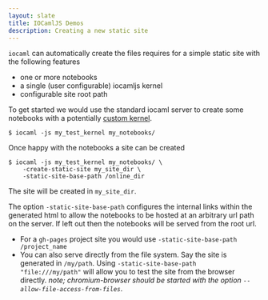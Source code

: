 ```yaml
---
layout: slate
title: IOCamlJS Demos
description: Creating a new static site
---
```


`iocaml` can automatically create the files requires for a simple
static site with the following features 

* one or more notebooks
* a single (user configurable) iocamljs kernel
* configurable site root path

To get started we would use the standard iocaml server 
to create some notebooks with a potentially 
[custom kernel](compiling_kernels.html).

~~~
$ iocaml -js my_test_kernel my_notebooks/
~~~

Once happy with the notebooks a site can be created

~~~
$ iocaml -js my_test_kernel my_notebooks/ \
    -create-static-site my_site_dir \
    -static-site-base-path /online_dir
~~~

The site will be created in `my_site_dir`.  

The option `-static-site-base-path` configures the internal links within the 
generated html to allow the notebooks to be hosted at an arbitrary url path 
on the server.  If left out then the notebooks will be served from the
root url.

* For a `gh-pages` project site you would use `-static-site-base-path /project_name`
* You can also serve directly from the file system.  Say the site is generated in 
`/my/path`.  Using `-static-site-base-path "file:///my/path"` will allow you to test
the site from the browser directly.  _note; chromium-browser should be started
with the option `--allow-file-access-from-files`_.

